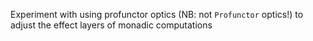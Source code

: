 Experiment with using profunctor optics (NB: not `Profunctor` optics!) to
adjust the effect layers of monadic computations
